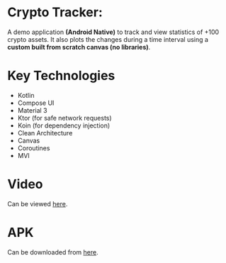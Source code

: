 # Crypto Tracker:

A demo application **(Android Native)** to track and view statistics of +100 crypto assets. It also plots the changes during a time interval using a **custom built from scratch canvas (no libraries)**.

# Key Technologies
- Kotlin
- Compose UI
- Material 3
- Ktor (for safe network requests)
- Koin (for dependency injection)
- Clean Architecture
- Canvas
- Coroutines
- MVI

# Video
Can be viewed [here](https://drive.google.com/drive/folders/1lh7LsmFYOZD_MQI1kTjaomTuFENegbsa).

# APK
Can be downloaded from [here](https://drive.google.com/file/d/1RwIEF7T4X_ymiwuC73slTlU70fdoSUV-/view).

